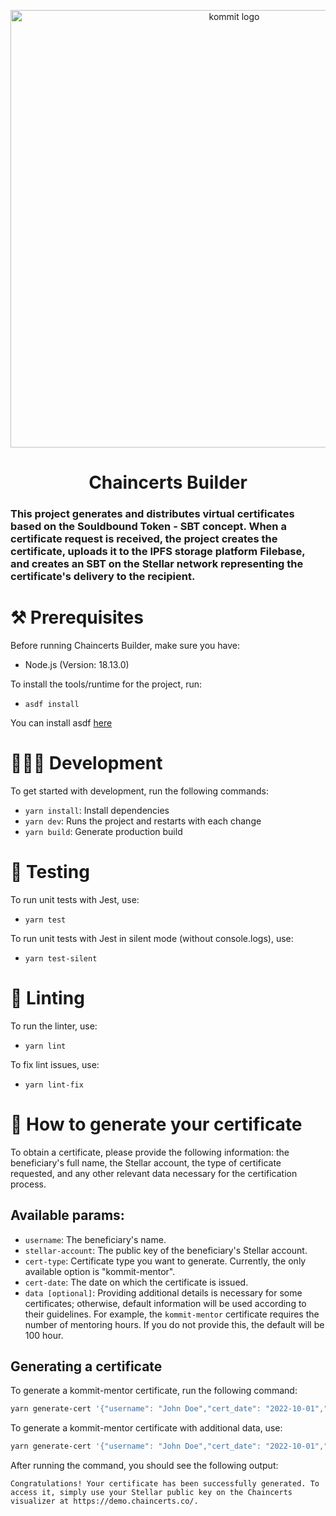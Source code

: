 <p align="center">
  <a href="https://kommit.co">
    <img src="https://user-images.githubusercontent.com/84339390/219978514-ed0cc873-a9d5-4007-922d-ba6ead5c9206.png" width="700px" alt="kommit logo"/>
  </a>
</p>

<h1 align="center">
  Chaincerts Builder
</h1>

### This project generates and distributes virtual certificates based on the Souldbound Token - SBT concept. When a certificate request is received, the project creates the certificate, uploads it to the IPFS storage platform Filebase, and creates an SBT on the Stellar network representing the certificate's delivery to the recipient.

# ⚒️ Prerequisites

Before running Chaincerts Builder, make sure you have:

- Node.js (Version: 18.13.0)

To install the tools/runtime for the project, run:

- `asdf install`

You can install asdf [here](https://asdf-vm.com/guide/getting-started.html)

# 🧑🏻‍💻 Development

To get started with development, run the following commands:

- `yarn install`: Install dependencies
- `yarn dev`: Runs the project and restarts with each change
- `yarn build`: Generate production build

# 🧪 Testing

To run unit tests with Jest, use:
- `yarn test`

To run unit tests with Jest in silent mode (without console.logs), use:
- `yarn test-silent`

# 🔦 Linting

To run the linter, use:

- `yarn lint`

To fix lint issues, use:

- `yarn lint-fix`

# 📜 How to generate your certificate

To obtain a certificate, please provide the following information: the beneficiary's full name, the Stellar account, the type of certificate requested, and any other relevant data necessary for the certification process.

## Available params:

- `username`: The beneficiary's name.
- `stellar-account`: The public key of the beneficiary's Stellar account.
- `cert-type`: Certificate type you want to generate. Currently, the only available option is "kommit-mentor".
- `cert-date`: The date on which the certificate is issued.
- `data [optional]`: Providing additional details is necessary for some certificates; otherwise, default information will be used according to their guidelines. For example, the `kommit-mentor` certificate requires the number of mentoring hours. If you do not provide this, the default will be 100 hour.


## Generating a certificate

To generate a kommit-mentor certificate, run the following command:

```bash
yarn generate-cert '{"username": "John Doe","cert_date": "2022-10-01","stellar_account": "GCFXHS4GXL6BVUCXBWXGTITROWLVYXQKQLF4YH5O5JT3YZXCYPAFBJZB", "cert_type": "kommit-mentor"}'
```

To generate a kommit-mentor certificate with additional data, use:

```bash
yarn generate-cert '{"username": "John Doe","cert_date": "2022-10-01","stellar_account": "GCFXHS4GXL6BVUCXBWXGTITROWLVYXQKQLF4YH5O5JT3YZXCYPAFBJZB", "cert_type": "kommit-mentor", "data": {"mentor_hours": 500}}'
```

After running the command, you should see the following output:

```
Congratulations! Your certificate has been successfully generated. To access it, simply use your Stellar public key on the Chaincerts visualizer at https://demo.chaincerts.co/.
```
